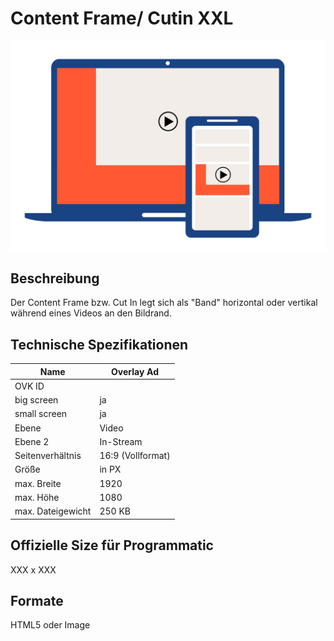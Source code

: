 # Content Frame/ Cutin XXL
<img alt="OVK_WF_Video_Content_Frame_02 (002)" src="https://github.com/BVDW-org/ovk-docusaurus/blob/main/ovk/static/img/formats/OVK_WF_Video_Content_Frame_02.png?raw=true" />


## Beschreibung
Der Content Frame bzw. Cut In legt sich als "Band" horizontal oder vertikal während eines Videos an den Bildrand.

## Technische Spezifikationen

| Name            | Overlay Ad     |
|-----------------|----------------|
| OVK ID          |                |
| big screen      | ja             |
| small screen    | ja             |
| Ebene           | Video          |
| Ebene 2         | In-Stream      |
| Seitenverhältnis| 16:9 (Vollformat)|
| Größe           | in PX          |
| max. Breite     | 1920           |
| max. Höhe       | 1080           |
| max. Dateigewicht| 250 KB        |


## Offizielle Size für Programmatic
XXX x XXX


## Formate
HTML5 oder Image
